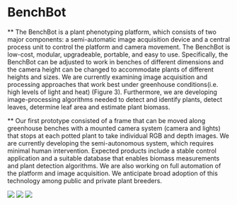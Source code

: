 # BenchBot

** The BenchBot is a plant phenotyping platform, which consists of two major components: a semi-automatic image acquisition device and a central process unit to control the platform and camera movement. The BenchBot is low-cost, modular, upgradeable, portable, and easy to use. Specifically, the BenchBot can be adjusted to work in benches of different dimensions and the camera height can be changed to accommodate plants of different heights and sizes. We are currently examining image acquisition and processing approaches that work best under greenhouse conditions(i.e. high levels of light and heat) (Figure 3). Furthermore, we are developing image-processing algorithms needed to detect and identify plants, detect leaves, determine leaf area and estimate plant biomass.

** Our first prototype consisted of a frame that can be moved along greenhouse benches with a mounted camera system (camera and lights) that stops at each potted plant to take individual RGB and depth images. We are currently developing the semi-autonomous system, which requires minimal human intervention. Expected products include a stable control application and a suitable database that enables biomass measurements and plant detection algorithms. We are also working on full automation of the platform and image acquisition. We anticipate broad adoption of this technology among public and private plant breeders.





![](assembly.png)
![](greenhouse_design.png)
![](data.png)
